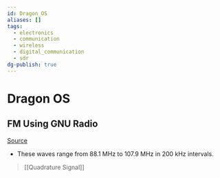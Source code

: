 ```yaml
---
id: Dragon_OS
aliases: []
tags:
  - electronics
  - communication
  - wireless
  - digital_communication
  - sdr
dg-publish: true
---
```

# Dragon OS 

## FM Using GNU Radio 
[Source](https://support.pervices.com/tutorials/pvt-1/)
-  These waves range from 88.1 MHz to 107.9 MHz in 200 kHz intervals.

> [[Quadrature Signal]]